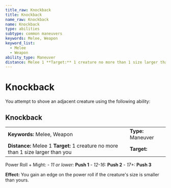 ```yaml
---
title_raw: Knockback
title: Knockback
name_raw: Knockback
name: Knockback
type: abilities
subtype: common maneuvers
keywords: Melee, Weapon
keyword_list:
  - Melee
  - Weapon
ability_type: Maneuver
distance: Melee 1 **Target:** 1 creature no more than 1 size larger than you
---
```


# Knockback

You attempt to shove an adjacent creature using the following ability:

## Knockback

|                                                                                  |                    |
| :------------------------------------------------------------------------------- | :----------------- |
| **Keywords:** Melee, Weapon                                                      | **Type:** Maneuver |
| **Distance:** Melee 1 **Target:** 1 creature no more than 1 size larger than you | **Target:**        |

Power Roll + Might: - *11 or lower:* **Push 1** - *12-16:* **Push 2** - *17+:* **Push 3**

**Effect:** You gain an edge on the power roll if the creature's size is smaller than yours.
